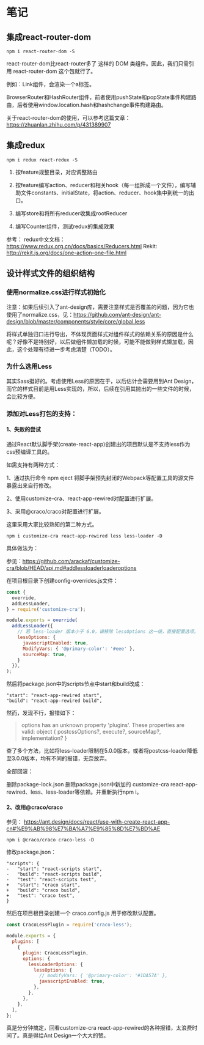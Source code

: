 # 笔记

## 集成react-router-dom

```
npm i react-router-dom -S
```

react-router-dom比react-router多了 <Link> <BrowserRouter> 这样的 DOM 类组件。因此，我们只需引用 react-router-dom 这个包就行了。

例如：Link组件，会渲染一个a标签。

BrowserRouter和HashRouter组件，前者使用pushState和popState事件构建路由，后者使用window.location.hash和hashchange事件构建路由。

关于react-router-dom的使用，可以参考这篇文章：https://zhuanlan.zhihu.com/p/431389907

## 集成redux

```
npm i redux react-redux -S
```

1. 按feature规整目录，对应调整路由

2. 按feature编写action、reducer和相关hook（每一组拆成一个文件），编写辅助文件constants、initialState，将action、reducer、hook集中到统一的出口。

3. 编写store和将所有reducer收集成rootReducer

4. 编写Counter组件，测试redux的集成效果

参考：
redux中文文档：https://www.redux.org.cn/docs/basics/Reducers.html
Rekit: http://rekit.js.org/docs/one-action-one-file.html

## 设计样式文件的组织结构

### 使用normalize.css进行样式初始化

注意：如果后续引入了ant-design库，需要注意样式是否覆盖的问题，因为它也使用了normalize.css，见：https://github.com/ant-design/ant-design/blob/master/components/style/core/global.less

将样式单独归口进行导出，不体现页面样式对组件样式的依赖关系的原因是什么呢？好像不是特别好，以后做组件懒加载的时候，可能不能做到样式懒加载，因此，这个处理有待进一步考虑清楚（TODO）。

### 为什么选用Less

其实Sass挺好的。考虑使用Less的原因在于，以后估计会需要用到Ant Design，而它的样式目前是用Less实现的，所以，后续在引用其抛出的一些文件的时候，会比较方便。

### 添加对Less打包的支持：

#### 1、失败的尝试

通过React默认脚手架(create-react-app)创建出的项目默认是不支持less作为css预编译工具的。

如需支持有两种方式：

1、通过执行命令 npm eject 将脚手架预先封闭的Webpack等配置工具的源文件暴露出来自行修改。

2、使用customize-cra、react-app-rewired对配置进行扩展。

3、采用@craco/craco对配置进行扩展。

这里采用大家比较熟知的第二种方式。

```
npm i customize-cra react-app-rewired less less-loader -D
```

具体做法为：

参见：https://github.com/arackaf/customize-cra/blob/HEAD/api.md#addlessloaderloaderoptions

在项目根目录下创建config-overrides.js文件：

```js
const {
  override,
  addLessLoader,
} = require('customize-cra');

module.exports = override(
  addLessLoader({
    // 若 less-loader 版本小于 6.0，请移除 lessOptions 这一级，直接配置选项。
    lessOptions: {
      javascriptEnabled: true,
      ModifyVars: { '@primary-color': '#eee' },
      sourceMap: true,
    }
  }),
);
```

然后将package.json中的scripts节点中start和build改成：

```
"start": "react-app-rewired start",
"build": "react-app-rewired build",
```

然而，发现不行，报错如下：
> options has an unknown property 'plugins'. These properties are valid:
   object { postcssOptions?, execute?, sourceMap?, implementation? }

查了多个方法，比如将less-loader限制在5.0.0版本，或者将postcss-loader降低至3.0.0版本，均有不同的报错，无奈放弃。

全部回滚：

删除package-lock.json
删除package.json中新加的 customize-cra react-app-rewired、less、less-loader等依赖。并重新执行npm i。

#### 2、改用@craco/craco

参见：
https://ant.design/docs/react/use-with-create-react-app-cn#%E9%AB%98%E7%BA%A7%E9%85%8D%E7%BD%AE

```
npm i @craco/craco craco-less -D
```

修改package.json：

```
"scripts": {
-   "start": "react-scripts start",
-   "build": "react-scripts build",
-   "test": "react-scripts test",
+   "start": "craco start",
+   "build": "craco build",
+   "test": "craco test",
}
```
然后在项目根目录创建一个 craco.config.js 用于修改默认配置。

```js
const CracoLessPlugin = require('craco-less');

module.exports = {
  plugins: [
    {
      plugin: CracoLessPlugin,
      options: {
        lessLoaderOptions: {
          lessOptions: {
            // modifyVars: { '@primary-color': '#1DA57A' },
            javascriptEnabled: true,
          },
        },
      },
    },
  ],
};
```

真是分分钟搞定，回看customize-cra react-app-rewired的各种报错，太浪费时间了。真是得给Ant Design一个大大的赞。
